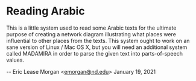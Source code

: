# Reading Arabic

This is a little system used to read some Arabic texts for the ultimate purpose of creating a network diagram illustrating what places were influential to other places from the texts. This system ought to work on an sane version of Linux / Mac OS X, but you will need an additional system called MADAMIRA in order to parse the given text into parts-of-speech values. 

--
Eric Lease Morgan &lt;emorgan@nd.edu&gt;
January 19, 2021
